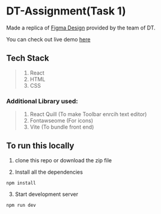 # DT-Assignment(Task 1)
Made a replica of [Figma Design](https://www.figma.com/design/K9XvDU57V3MAvpEt8JFM4o/Web-Development-Assignment?node-id=20287-17&t=bliPF2OfQOTcO41D-0) provided by the team of DT.

You can check out live demo [here](https://deepthought-task-1.netlify.app/)

## Tech Stack
> 1. React
> 2. HTML
> 3. CSS

### Additional Library used:
> 1. React Quill (To make Toolbar enrcih text editor)
> 2. Fontawseome (For icons)
> 3. Vite (To bundle front end)

## To run this locally

1. clone this repo or download the zip file

2. Install all the dependencies
```
npm install
```

3. Start development server
```
npm run dev
```
